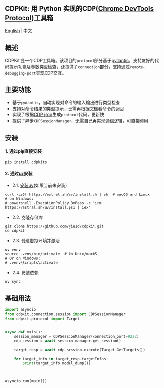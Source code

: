 ## CDPKit: 用 Python 实现的CDP([Chrome DevTools Protocol](https://github.com/ChromeDevTools/devtools-protocol/tree/master/json))工具箱

[English](../README.md)  | 中文

## 概述

CDPKit 是一个CDP工具箱。该项目的`protocol`部分基于[pydantic](https://github.com/pydantic/pydantic)，支持友好的代码提示功能及参数类型检查，还提供了`connection`部分，支持通过`remote-debugging-port`实现CDP交互。

## 主要功能  
- 基于`pydantic`，自动实现对命令的输入输出进行类型检查
- 支持对命令结果的类型提示，无需再根据文档看命令的返回
- 实现了根据[CDP json](https://github.com/ChromeDevTools/devtools-protocol/tree/master/json)生成`protocol`代码，更新快
- 提供了异步`CDPSessionManager`，无需自己再实现通信逻辑，可直接调用

## 安装
#### 1. 通过pip直接安装   
```shell
pip install cdpkits
```

#### 2. 通过[uv](https://github.com/astral-sh/uv)安装
- 2.1. [安装uv](https://docs.astral.sh/uv/getting-started/installation/)(如果当前未安装)
```shell
curl -LsSf https://astral.sh/uv/install.sh | sh  # macOS and Linux
# on Windows:
# powershell -ExecutionPolicy ByPass -c "irm https://astral.sh/uv/install.ps1 | iex"
```
- 2.2. 克隆存储库
```shell
git clone https://github.com/yie1d/cdpkit.git  
cd cdpkit
```
- 2.3. 创建虚拟环境并激活
```shell
uv venv
source .venv/bin/activate  # On Unix/macOS
# Or on Windows:
# .venv\Scripts\activate
```
- 2.4. 安装依赖
```shell
uv sync
```

## 基础用法

```python
import asyncio
from cdpkit.connection.session import CDPSessionManager
from cdpkit.protocol import Target


async def main():
    session_manager = CDPSessionManager(connection_port=9222)
    cdp_session = await session_manager.get_session()

    target_resp = await cdp_session.execute(Target.GetTargets())

    for target_info in target_resp.targetInfos:
        print(target_info.model_dump())



asyncio.run(main())

```